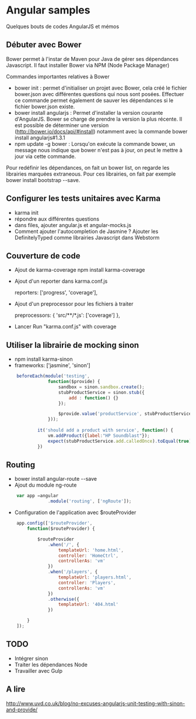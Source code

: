Angular samples
===============

Quelques bouts de codes AngularJS et mémos

Débuter avec Bower
------------------

Bower permet à l'instar de Maven pour Java de gérer ses dépendances Javascript.
Il faut installer Bower via NPM (Node Package Manager)

Commandes importantes relatives à Bower

* bower init : permet d'initialiser un projet avec Bower, cela créé le fichier bower.json avec différentes questions qui nous sont posées. Effectuer ce commande permet également de sauver les dépendances si le fichier bower.json existe.
* bower install angularjs : Permet d'installer la version courante d'AngularJS. Bower se charge de prendre la version la plus récente. Il est possible de déterminer une version (http://bower.io/docs/api/#install) notamment avec la commande bower install angularjs#1.3.1
* npm update -g bower : Lorsqu'on exécute la commande bower, un message nous indique que bower n'est pas à jour, on peut le mettre à jour via cette commande.

Pour redéfinir les dépendances, on fait un bower list, on regarde les librairies marquées extraneous.
Pour ces librairies, on fait par exemple bower install bootstrap --save.

Configurer les tests unitaires avec Karma
-----------------------------------------

* karma init
* répondre aux différentes questions
* dans files, ajouter angular.js et angular-mocks.js
* Comment ajouter l'autocompletion de Jasmine ? Ajouter les DefinitelyTyped comme librairies Javascript dans Webstorm

Couverture de code
------------------

* Ajout de karma-coverage npm install karma-coverage
* Ajout d'un reporter dans karma.conf.js

    reporters: ['progress', 'coverage'],

* Ajout d'un preprocessor pour les fichiers à traiter

    preprocessors: {
      'src/**/*.js': ['coverage']
    },
   
* Lancer Run "karma.conf.js" with coverage

Utiliser la librairie de mocking sinon
--------------------------------------

* npm install karma-sinon
* frameworks: ['jasmine', 'sinon']

``` javascript
    beforeEach(module('testing',
                function($provide) {
                    sandbox = sinon.sandbox.create();
                    stubProductService = sinon.stub({
                        add : function() {}
                    });

                    $provide.value('productService', stubProductService);
                }));
                
            it('should add a product with service', function() {
                vm.addProduct({label:"HP Soundblast"});
                expect(stubProductService.add.calledOnce).toEqual(true);
            })
```

Routing
-------

* bower install angular-route --save
* Ajout du module ng-route

``` javascript
    var app =angular
                .module('routing', ['ngRoute']);
```

* Configuration de l'application avec $routeProvider

``` javascript
    app.config(['$routeProvider',
        function($routeProvider) {

            $routeProvider
                .when('/', {
                    templateUrl: 'home.html',
                    controller: 'HomeCtrl',
                    controllerAs: 'vm'
                })
                .when('/players', {
                    templateUrl: 'players.html',
                    controller: 'Players',
                    controllerAs: 'vm'
                })
                .otherwise({
                    templateUrl: '404.html'
                })

        }
    ]);
```

TODO
----

* Intégrer sinon
* Traiter les dépendances Node
* Travailler avec Gulp


A lire
------
http://www.uvd.co.uk/blog/no-excuses-angularjs-unit-testing-with-sinon-and-provide/